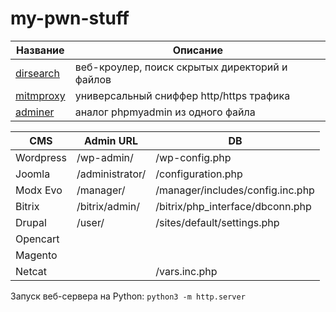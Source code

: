 # my-pwn-stuff

Название  |  Описание
----  |  ----
[dirsearch](https://github.com/maurosoria/dirsearch) | веб-кроулер, поиск скрытых директорий и файлов
[mitmproxy](https://github.com/mitmproxy/mitmproxy) | универсальный сниффер http/https трафика
[adminer](https://github.com/vrana/adminer) | аналог phpmyadmin из одного файла

CMS  |  Admin URL | DB
----  |  ---- | ----
Wordpress | /wp-admin/ | /wp-config.php
Joomla | /administrator/ | /configuration.php
Modx Evo | /manager/ | /manager/includes/config.inc.php
Bitrix | /bitrix/admin/ | /bitrix/php_interface/dbconn.php
Drupal | /user/ | /sites/default/settings.php
Opencart | | 
Magento | |
Netcat | | /vars.inc.php

Запуск веб-сервера на Python:
```python3 -m http.server```
